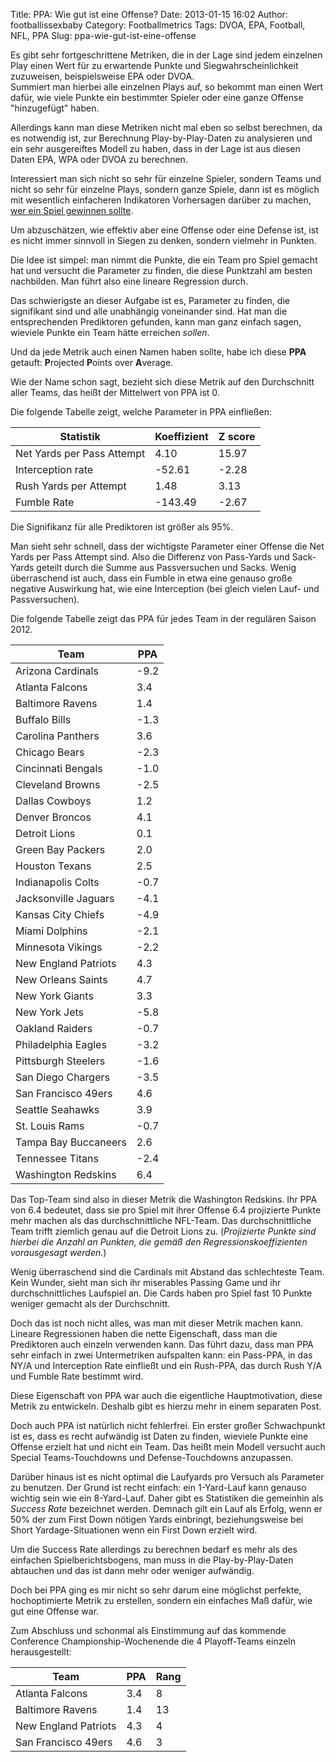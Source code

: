 Title: PPA: Wie gut ist eine Offense?
Date: 2013-01-15 16:02
Author: footballissexbaby
Category: Footballmetrics
Tags: DVOA, EPA, Football, NFL, PPA
Slug: ppa-wie-gut-ist-eine-offense

Es gibt sehr fortgeschrittene Metriken, die in der Lage sind jedem
einzelnen Play einen Wert für zu erwartende Punkte und
Siegwahrscheinlichkeit zuzuweisen, beispielsweise EPA oder DVOA.  
Summiert man hierbei alle einzelnen Plays auf, so bekommt man einen
Wert dafür, wie viele Punkte ein bestimmter Spieler oder eine ganze
Offense "hinzugefügt" haben.

Allerdings kann man diese Metriken nicht mal eben so selbst berechnen,
da es notwendig ist, zur Berechnung Play-by-Play-Daten zu analysieren
und ein sehr ausgereiftes Modell zu haben, dass in der Lage ist aus
diesen Daten EPA, WPA oder DVOA zu berechnen.

Interessiert man sich nicht so sehr für einzelne Spieler, sondern Teams
und nicht so sehr für einzelne Plays, sondern ganze Spiele, dann ist es
möglich mit wesentlich einfacheren Indikatoren Vorhersagen darüber zu
machen, [wer ein Spiel gewinnen sollte][].

Um abzuschätzen, wie effektiv aber eine Offense oder eine Defense ist,
ist es nicht immer sinnvoll in Siegen zu denken, sondern vielmehr in
Punkten.

Die Idee ist simpel: man nimmt die Punkte, die ein Team pro Spiel
gemacht hat und versucht die Parameter zu finden, die diese Punktzahl am
besten nachbilden. Man führt also eine lineare Regression durch.

Das schwierigste an dieser Aufgabe ist es, Parameter zu finden, die
signifikant sind und alle unabhängig voneinander sind. Hat man die
entsprechenden Prediktoren gefunden, kann man ganz einfach sagen,
wieviele Punkte ein Team hätte erreichen *sollen*.

Und da jede Metrik auch einen Namen haben sollte, habe ich diese **PPA**
getauft: **P**rojected **P**oints over **A**verage.

Wie der Name schon sagt, bezieht sich diese Metrik auf den Durchschnitt
aller Teams, das heißt der Mittelwert von PPA ist 0.

Die folgende Tabelle zeigt, welche Parameter in PPA einfließen:

<table class="table">
<thead>
<tr><th>Statistik</th><th>Koeffizient</th><th>Z score</th></tr>
</thead>
<tbody>
<tr><td>Net Yards per Pass Attempt</td><td>4.10</td><td>15.97</td></tr>
<tr><td>Interception rate</td><td>-52.61</td><td>-2.28</td></tr>
<tr><td>Rush Yards per Attempt</td><td>1.48</td><td>3.13</td></tr>
<tr><td>Fumble Rate</td><td>-143.49</td><td>-2.67</td></tr>
</tbody>
</table>

Die Signifikanz für alle Prediktoren ist größer als 95%.

Man sieht sehr schnell, dass der wichtigste Parameter einer Offense die
Net Yards per Pass Attempt sind. Also die Differenz von Pass-Yards und
Sack-Yards geteilt durch die Summe aus Passversuchen und Sacks. Wenig
überraschend ist auch, dass ein Fumble in etwa eine genauso große
negative Auswirkung hat, wie eine Interception (bei gleich vielen Lauf-
und Passversuchen).

Die folgende Tabelle zeigt das PPA für jedes Team in der regulären
Saison 2012.

<table class="table table-striped">
<thead>
<tr><th>Team</th><th>PPA</th></tr>
</thead>
<tbody>
<tr><td>Arizona Cardinals</td><td>-9.2</td></tr>
<tr><td>Atlanta Falcons</td><td>3.4</td></tr>
<tr><td>Baltimore Ravens</td><td>1.4</td></tr>
<tr><td>Buffalo Bills</td><td>-1.3</td></tr>
<tr><td>Carolina Panthers</td><td>3.6</td></tr>
<tr><td>Chicago Bears</td><td>-2.3</td></tr>
<tr><td>Cincinnati Bengals</td><td>-1.0</td></tr>
<tr><td>Cleveland Browns</td><td>-2.5</td></tr>
<tr><td>Dallas Cowboys</td><td>1.2</td></tr>
<tr><td>Denver Broncos</td><td>4.1</td></tr>
<tr><td>Detroit Lions</td><td>0.1</td></tr>
<tr><td>Green Bay Packers</td><td>2.0</td></tr>
<tr><td>Houston Texans</td><td>2.5</td></tr>
<tr><td>Indianapolis Colts</td><td>-0.7</td></tr>
<tr><td>Jacksonville Jaguars</td><td>-4.1</td></tr>
<tr><td>Kansas City Chiefs</td><td>-4.9</td></tr>
<tr><td>Miami Dolphins</td><td>-2.1</td></tr>
<tr><td>Minnesota Vikings</td><td>-2.2</td></tr>
<tr><td>New England Patriots</td><td>4.3</td></tr>
<tr><td>New Orleans Saints</td><td>4.7</td></tr>
<tr><td>New York Giants</td><td>3.3</td></tr>
<tr><td>New York Jets</td><td>-5.8</td></tr>
<tr><td>Oakland Raiders</td><td>-0.7</td></tr>
<tr><td>Philadelphia Eagles</td><td>-3.2</td></tr>
<tr><td>Pittsburgh Steelers</td><td>-1.6</td></tr>
<tr><td>San Diego Chargers</td><td>-3.5</td></tr>
<tr><td>San Francisco 49ers</td><td>4.6</td></tr>
<tr><td>Seattle Seahawks</td><td>3.9</td></tr>
<tr><td>St. Louis Rams</td><td>-0.7</td></tr>
<tr><td>Tampa Bay Buccaneers</td><td>2.6</td></tr>
<tr><td>Tennessee Titans</td><td>-2.4</td></tr>
<tr><td>Washington Redskins</td><td>6.4</td></tr>
</tbody>
</table>

Das Top-Team sind also in dieser Metrik die Washington Redskins. Ihr PPA
von 6.4 bedeutet, dass sie pro Spiel mit ihrer Offense 6.4 projizierte
Punkte mehr machen als das durchschnittliche NFL-Team. Das
durchschnittliche Team trifft ziemlich genau auf die Detroit Lions zu.
(*Projizierte Punkte sind hierbei die Anzahl an Punkten, die gemäß den
Regressionskoeffizienten vorausgesagt werden.*)

Wenig überraschend sind die Cardinals mit Abstand das schlechteste Team.
Kein Wunder, sieht man sich ihr miserables Passing Game und ihr
durchschnittliches Laufspiel an. Die Cards haben pro Spiel fast 10
Punkte weniger gemacht als der Durchschnitt.

Doch das ist noch nicht alles, was man mit dieser Metrik machen kann.
Lineare Regressionen haben die nette Eigenschaft, dass man die
Prediktoren auch einzeln verwenden kann. Das führt dazu, dass man PPA
sehr einfach in zwei Untermetriken aufspalten kann: ein Pass-PPA, in das
NY/A und Interception Rate einfließt und ein Rush-PPA, das durch Rush
Y/A und Fumble Rate bestimmt wird.

Diese Eigenschaft von PPA war auch die eigentliche Hauptmotivation,
diese Metrik zu entwickeln. Deshalb gibt es hierzu mehr in einem
separaten Post.

Doch auch PPA ist natürlich nicht fehlerfrei. Ein erster großer
Schwachpunkt ist es, dass es recht aufwändig ist Daten zu finden,
wieviele Punkte eine Offense erzielt hat und nicht ein Team. Das heißt
mein Modell versucht auch Special Teams-Touchdowns und
Defense-Touchdowns anzupassen.

Darüber hinaus ist es nicht optimal die Laufyards pro Versuch als
Parameter zu benutzen. Der Grund ist recht einfach: ein 1-Yard-Lauf kann
genauso wichtig sein wie ein 8-Yard-Lauf. Daher gibt es Statistiken die
gemeinhin als *Success Rate* bezeichnet werden. Demnach gilt ein Lauf
als Erfolg, wenn er 50% der zum First Down nötigen Yards einbringt,
beziehungsweise bei Short Yardage-Situationen wenn ein First Down
erzielt wird.

Um die Success Rate allerdings zu berechnen bedarf es mehr als des
einfachen Spielberichtsbogens, man muss in die Play-by-Play-Daten
abtauchen und das ist dann mehr oder weniger aufwändig.

Doch bei PPA ging es mir nicht so sehr darum eine möglichst perfekte,
hochoptimierte Metrik zu erstellen, sondern ein einfaches Maß dafür, wie
gut eine Offense war.

Zum Abschluss und schonmal als Einstimmung auf das kommende Conference
Championship-Wochenende die 4 Playoff-Teams einzeln herausgestellt:

<table class="table">
<thead>
<tr><th>Team</th><th>PPA</th><th>Rang</th></tr>
</thead>
<tbody>
<tr><td>Atlanta Falcons</td><td>3.4</td><td>8</td></tr>
<tr><td>Baltimore Ravens</td><td>1.4</td><td>13</td></tr>
<tr><td>New England Patriots</td><td>4.3</td><td>4</td></tr>
<tr><td>San Francisco 49ers</td><td>4.6</td><td>3</td></tr>
</tbody>
</table>

  [wer ein Spiel gewinnen sollte]: http://www.advancednflstats.com/2007/07/what-makes-teams-win-part-1.html
